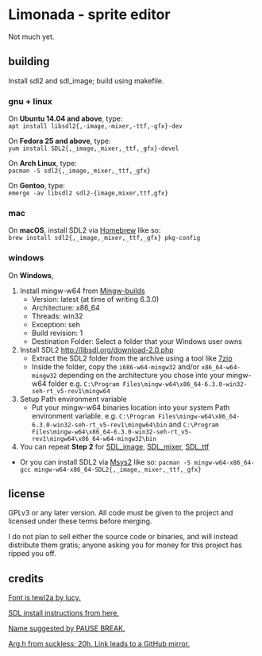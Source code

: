 # Limonada - sprite editor

Not much yet.

## building

Install sdl2 and sdl_image; build using makefile.

### gnu + linux

On __Ubuntu 14.04 and above__, type:\
`apt install libsdl2{,-image,-mixer,-ttf,-gfx}-dev`

On __Fedora 25 and above__, type:\
`yum install SDL2{,_image,_mixer,_ttf,_gfx}-devel`

On __Arch Linux__, type:\
`pacman -S sdl2{,_image,_mixer,_ttf,_gfx}`

On __Gentoo__, type:\
`emerge -av libsdl2 sdl2-{image,mixer,ttf,gfx}`

### mac

On __macOS__, install SDL2 via [Homebrew](http://brew.sh) like so:\
`brew install sdl2{,_image,_mixer,_ttf,_gfx} pkg-config`

### windows

On __Windows__,
1. Install mingw-w64 from [Mingw-builds](http://mingw-w64.org/doku.php/download/mingw-builds)
	* Version: latest (at time of writing 6.3.0)
	* Architecture: x86_64
	* Threads: win32
	* Exception: seh
	* Build revision: 1
	* Destination Folder: Select a folder that your Windows user owns
2. Install SDL2 http://libsdl.org/download-2.0.php
	* Extract the SDL2 folder from the archive using a tool like [7zip](http://7-zip.org)
	* Inside the folder, copy the `i686-w64-mingw32` and/or `x86_64-w64-mingw32` depending on the architecture you chose into your mingw-w64 folder e.g. `C:\Program Files\mingw-w64\x86_64-6.3.0-win32-seh-rt_v5-rev1\mingw64`
3. Setup Path environment variable
	* Put your mingw-w64 binaries location into your system Path environment variable. e.g. `C:\Program Files\mingw-w64\x86_64-6.3.0-win32-seh-rt_v5-rev1\mingw64\bin` and `C:\Program Files\mingw-w64\x86_64-6.3.0-win32-seh-rt_v5-rev1\mingw64\x86_64-w64-mingw32\bin`
4. You can repeat __Step 2__ for [SDL_image](https://www.libsdl.org/projects/SDL_image), [SDL_mixer](https://www.libsdl.org/projects/SDL_mixer), [SDL_ttf](https://www.libsdl.org/projects/SDL_ttf)

* Or you can install SDL2 via [Msys2](https://msys2.github.io) like so:
`pacman -S mingw-w64-x86_64-gcc mingw-w64-x86_64-SDL2{,_image,_mixer,_ttf,_gfx}`

## license

GPLv3 or any later version. All code must be given to the project and licensed
under these terms before merging.

I do not plan to sell either the source code or binaries, and will instead
distribute them gratis; anyone asking you for money for this project has ripped
you off.

## credits

[Font is tewi2a by lucy.](https://github.com/lucy/tewi-font)

[SDL install instructions from here.](https://github.com/veandco/go-sdl2)

[Name suggested by PAUSE BREAK.](https://www.youtube.com/channel/UCLcDO-_j-ElBTrVcoaTfMKw)

[Arg.h from suckless; 20h. Link leads to a GitHub mirror.](https://github.com/japanoise/arg.h)
